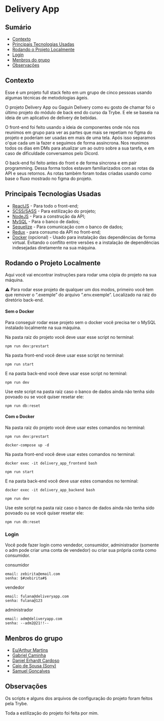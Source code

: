 # Delivery App

## Sumário

* [Contexto](#contexto)
* [Principais Tecnologias Usadas](#principais-tecnologias-usadas)
* [Rodando o Projeto Localmente](#rodando-o-projeto-localmente)
* [Login](#login)
* [Menbros do grupo](#menbros-do-grupo)
* [Observações](#observações)

## Contexto

Esse é um projeto full stack feito em um grupo de cinco pessoas usando algumas técnicas de metodologias ágeis. 

O projeto Delivery App ou Gaguin Delivery como eu gosto de chamar foi o último projeto do módulo de back end do curso da Trybe. E ele se baseia na ideia de um aplicativo de delivery de bebidas.

O front-end foi feito usando a ideia de componentes onde nós nos reunimos em grupo para ver as partes que mais se repetiam no figma do projeto e poderiam ser usadas em mais de uma tela. Após isso separamos o'que cada um ia fazer e seguimos de forma assíncrona. Nos reunimos todos os dias em DMs para atualizar um ao outro sobre a sua tarefa, e em caso de dificuldade conversamos pelo Dicord.

O back-end foi feito antes do front e de forma síncrona e em pair programming. Dessa forma todos estavam familiarizados com as rotas da API e seus retornos. As rotas também foram todas criadas usando como base o fluxo mostrado no figma do projeto.

## Principais Tecnologias Usadas
* [ReactJS](https://pt-br.reactjs.org/) - Para todo o front-end;
* [SCSS/SASS](https://sass-lang.com/) - Para estilização do projeto;
* [NodeJS](https://nodejs.org/en/) - Para a construção da API;
* [MySQL](https://www.mysql.com/) - Para o banco de dados;
* [Sequelize](https://sequelize.org/) - Para comunicação com o banco de dados;
* [Redux](https://redux.js.org/) - para consumo da API no front-end;
* [Docker](https://www.docker.com/) (opcional) - Usado para instalação das dependências de forma virtual. Evitando o conflito entre versões e a instalação de dependências indesejadas diretamente na sua máquina.

## Rodando o Projeto Localmente

Aqui você vai encontrar instruções para rodar uma cópia do projeto na sua máquina.

⚠️ Para rodar esse projeto de qualquer um dos modos, primeiro você tem que remover o “.exemple” do arquivo “.env.exemple”. Localizado na raiz do diretório back-end.

#### Sem o Docker
Para conseguir rodar esse projeto sem o docker você precisa ter o MySQL instalado localmente na sua máquina.

Na pasta raiz do projeto você deve usar esse script no terminal:
```
npm run dev:prestart
```
Na pasta front-end você deve usar esse script no terminal:
```
npm run start
```
E na pasta back-end você deve usar esse script no terminal:
```
npm run dev
```
Use este script na pasta raiz caso o banco de dados ainda não tenha sido povoado ou se você quiser resetar ele: 
```
npm run db:reset
```

#### Com o Docker
Na pasta raiz do projeto você deve usar estes comandos no terminal:
```
npm run dev:prestart

docker-compose up -d
```
Na pasta front-end você deve usar estes comandos no terminal:
```
docker exec -it delivery_app_frontend bash

npm run start
```
E na pasta back-end você deve usar estes comandos no terminal:
```
docker exec -it delivery_app_backend bash

npm run dev
```
Use este script na pasta raiz caso o banco de dados ainda não tenha sido povoado ou se você quiser resetar ele: 
```
npm run db:reset
```

### Login
Você pode fazer login como vendedor, consumidor, administrador (somente o adm pode criar uma conta de vendedor) ou criar sua própria conta como consumidor.

consumidor
```
email: zebirita@email.com
senha: $#zebirita#$
```

vendedor
```
email: fulana@deliveryapp.com
senha: fulana@123
```

administrador
```
email: adm@deliveryapp.com
senha: --adm2@21!!--
```

## Menbros do grupo
* [Eu/Arthur Martins](https://www.linkedin.com/in/arthur-martins-leal-peixoto/)
* [Gabriel Caminha](https://www.linkedin.com/in/caminha-gabriel/)
* [Daniel Erhardt Cardoso](https://www.linkedin.com/in/daniel-erhcardoso/)
* [Caio de Sousa (Sony)](https://www.linkedin.com/in/sshcaio/)
* [Samuel Gonçalves](https://www.linkedin.com/in/samuel5g/)

## Observações

Os scripts e alguns dos arquivos de configuração do projeto foram feitos pela Trybe.

Toda a estilização do projeto foi feita por mim. 
